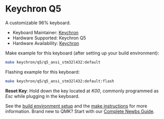 # Keychron Q5

A customizable 96% keyboard.

* Keyboard Maintainer: [Keychron](https://github.com/keychron)
* Hardware Supported: Keychron Q5
* Hardware Availability: [Keychron](https://www.keychron.com)

Make example for this keyboard (after setting up your build environment):

```bash
make keychron/q5/q5_ansi_stm32l432:default
```

Flashing example for this keyboard:

```bash
make keychron/q5/q5_ansi_stm32l432:default:flash
```

**Reset Key**: Hold down the key located at *K00*, commonly programmed as *Esc* while plugging in the keyboard.

See the [build environment setup](https://docs.qmk.fm/#/getting_started_build_tools) and the [make instructions](https://docs.qmk.fm/#/getting_started_make_guide) for more information. Brand new to QMK? Start with our [Complete Newbs Guide](https://docs.qmk.fm/#/newbs).
